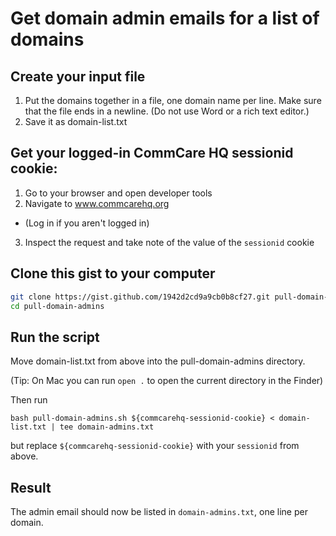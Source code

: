 # Get domain admin emails for a list of domains

## Create your input file

1. Put the domains together in a file, one domain name per line.
   Make sure that the file ends in a newline.
   (Do not use Word or a rich text editor.)
2. Save it as domain-list.txt

## Get your logged-in CommCare HQ sessionid cookie:

1. Go to your browser and open developer tools
2. Navigate to www.commcarehq.org
  - (Log in if you aren't logged in)
3. Inspect the request and take note of the value of the `sessionid` cookie

## Clone this gist to your computer

```bash
git clone https://gist.github.com/1942d2cd9a9cb0b8cf27.git pull-domain-admins
cd pull-domain-admins
```

## Run the script

Move domain-list.txt from above into the pull-domain-admins directory.

(Tip: On Mac you can run `open .` to open the current directory
in the Finder)

Then run

```
bash pull-domain-admins.sh ${commcarehq-sessionid-cookie} < domain-list.txt | tee domain-admins.txt
```

but replace `${commcarehq-sessionid-cookie}` with your `sessionid` from above.

## Result

The admin email should now be listed in `domain-admins.txt`, one line per domain.
